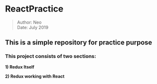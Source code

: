 # ReactPractice

> Author: Neo  
> Date: July 2019

## This is a simple repository for practice purpose

### **This project consists of two sections**:

**1) Redux Itself**

**2) Redux working with React**
